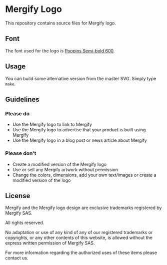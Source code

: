 # Mergify Logo

This repository contains source files for Mergify logo.

## Font

The font used for the logo is [Poppins Semi-bold 600](https://fonts.google.com/specimen/Poppins?preview.text=Mergify&preview.text_type=custom&sidebar.open=true&selection.family=Poppins:wght@600).

## Usage

You can build some alternative version from the master SVG. Simply type `make`.

## Guidelines

### Please do

- Use the Mergify logo to link to Mergify
- Use the Mergify logo to advertise that your product is built using Mergify
- Use the Mergify logo in a blog post or news article about Mergify

### Please don't

- Create a modified version of the Mergify logo
- Use or sell any Mergify artwork without permission
- Change the colors, dimensions, add your own text/images or create a modified
  version of the logo

## License

Mergify and the Mergify logo design are exclusive trademarks registered by Mergify SAS.

All rights reserved.

No adaptation or use of any kind of any of our registered trademarks or
copyrights, or any other contents of this website, is allowed without the
express written permission of Mergify SAS.

For more information regarding the authorized uses of these items please
contact us.
